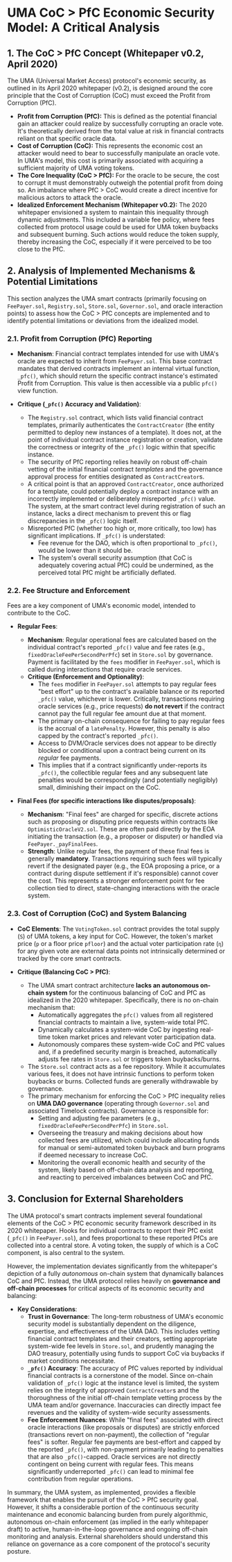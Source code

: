 # UMA CoC > PfC Economic Security Model: A Critical Analysis

## 1. The CoC > PfC Concept (Whitepaper v0.2, April 2020)

The UMA (Universal Market Access) protocol's economic security, as outlined in its April 2020 whitepaper (v0.2), is designed around the core principle that the Cost of Corruption (CoC) must exceed the Profit from Corruption (PfC).

-   **Profit from Corruption (PfC):** This is defined as the potential financial gain an attacker could realize by successfully corrupting an oracle vote. It's theoretically derived from the total value at risk in financial contracts reliant on that specific oracle data.
-   **Cost of Corruption (CoC):** This represents the economic cost an attacker would need to bear to successfully manipulate an oracle vote. In UMA's model, this cost is primarily associated with acquiring a sufficient majority of UMA voting tokens.
-   **The Core Inequality (CoC > PfC):** For the oracle to be secure, the cost to corrupt it must demonstrably outweigh the potential profit from doing so. An imbalance where PfC > CoC would create a direct incentive for malicious actors to attack the oracle.
-   **Idealized Enforcement Mechanism (Whitepaper v0.2):** The 2020 whitepaper envisioned a system to maintain this inequality through dynamic adjustments. This included a variable fee policy, where fees collected from protocol usage could be used for UMA token buybacks and subsequent burning. Such actions would reduce the token supply, thereby increasing the CoC, especially if it were perceived to be too close to the PfC.

## 2. Analysis of Implemented Mechanisms & Potential Limitations

This section analyzes the UMA smart contracts (primarily focusing on `FeePayer.sol`, `Registry.sol`, `Store.sol`, `Governor.sol`, and oracle interaction points) to assess how the CoC > PfC concepts are implemented and to identify potential limitations or deviations from the idealized model.

### 2.1. Profit from Corruption (PfC) Reporting

-   **Mechanism**: Financial contract templates intended for use with UMA's oracle are expected to inherit from `FeePayer.sol`. This base contract mandates that derived contracts implement an internal virtual function, `_pfc()`, which should return the specific contract instance's estimated Profit from Corruption. This value is then accessible via a public `pfc()` view function.

-   **Critique (`_pfc()` Accuracy and Validation)**:
    -   The `Registry.sol` contract, which lists valid financial contract templates, primarily authenticates the `ContractCreator` (the entity permitted to deploy new instances of a template). It does not, at the point of individual contract instance registration or creation, validate the correctness or integrity of the `_pfc()` logic within that specific instance.
    -   The security of PfC reporting relies heavily on robust off-chain vetting of the initial financial contract *templates* and the governance approval process for entities designated as `ContractCreator`s.
    -   A critical point is that an approved `ContractCreator`, once authorized for a template, could potentially deploy a contract instance with an incorrectly implemented or deliberately misreported `_pfc()` value. The system, at the smart contract level during registration of such an instance, lacks a direct mechanism to prevent this or flag discrepancies in the `_pfc()` logic itself.
    -   Misreported PfC (whether too high or, more critically, too low) has significant implications. If `_pfc()` is understated:
        -   Fee revenue for the DAO, which is often proportional to `_pfc()`, would be lower than it should be.
        -   The system's overall security assumption (that CoC is adequately covering actual PfC) could be undermined, as the perceived total PfC might be artificially deflated.

### 2.2. Fee Structure and Enforcement

Fees are a key component of UMA's economic model, intended to contribute to the CoC.

-   **Regular Fees**:
    -   **Mechanism**: Regular operational fees are calculated based on the individual contract's reported `_pfc()` value and fee rates (e.g., `fixedOracleFeePerSecondPerPfc`) set in `Store.sol` by governance. Payment is facilitated by the `fees` modifier in `FeePayer.sol`, which is called during interactions that require oracle services.
    -   **Critique (Enforcement and Optionality)**:
        -   The `fees` modifier in `FeePayer.sol` attempts to pay regular fees "best effort" up to the contract's available balance or its reported `_pfc()` value, whichever is lower. Critically, transactions requiring oracle services (e.g., price requests) **do not revert** if the contract cannot pay the full regular fee amount due at that moment.
        -   The primary on-chain consequence for failing to pay regular fees is the accrual of a `latePenalty`. However, this penalty is also capped by the contract's reported `_pfc()`.
        -   Access to DVM/Oracle services does not appear to be directly blocked or conditional upon a contract being current on its *regular* fee payments.
        -   This implies that if a contract significantly under-reports its `_pfc()`, the collectible regular fees and any subsequent late penalties would be correspondingly (and potentially negligibly) small, diminishing their impact on the CoC.

-   **Final Fees (for specific interactions like disputes/proposals)**:
    -   **Mechanism**: "Final fees" are charged for specific, discrete actions such as proposing or disputing price requests within contracts like `OptimisticOracleV2.sol`. These are often paid directly by the EOA initiating the transaction (e.g., a proposer or disputer) or handled via `FeePayer._payFinalFees`.
    -   **Strength**: Unlike regular fees, the payment of these final fees is generally **mandatory**. Transactions requiring such fees will typically revert if the designated payer (e.g., the EOA proposing a price, or a contract during dispute settlement if it's responsible) cannot cover the cost. This represents a stronger enforcement point for fee collection tied to direct, state-changing interactions with the oracle system.

### 2.3. Cost of Corruption (CoC) and System Balancing

-   **CoC Elements**: The `VotingToken.sol` contract provides the total supply (`S`) of UMA tokens, a key input for CoC. However, the token's market price (`p` or a floor price `pfloor`) and the actual voter participation rate (`η`) for any given vote are external data points not intrinsically determined or tracked by the core smart contracts.

-   **Critique (Balancing CoC > PfC)**:
    -   The UMA smart contract architecture **lacks an autonomous on-chain system** for the continuous balancing of CoC and PfC as idealized in the 2020 whitepaper. Specifically, there is no on-chain mechanism that:
        -   Automatically aggregates the `pfc()` values from all registered financial contracts to maintain a live, system-wide total PfC.
        -   Dynamically calculates a system-wide CoC by ingesting real-time token market prices and relevant voter participation data.
        -   Autonomously compares these system-wide CoC and PfC values and, if a predefined security margin is breached, automatically adjusts fee rates in `Store.sol` or triggers token buybacks/burns.
    -   The `Store.sol` contract acts as a fee repository. While it accumulates various fees, it does not have intrinsic functions to perform token buybacks or burns. Collected funds are generally withdrawable by governance.
    -   The primary mechanism for enforcing the CoC > PfC inequality relies on **UMA DAO governance** (operating through `Governor.sol` and associated Timelock contracts). Governance is responsible for:
        -   Setting and adjusting fee parameters (e.g., `fixedOracleFeePerSecondPerPfc`) in `Store.sol`.
        -   Overseeing the treasury and making decisions about how collected fees are utilized, which could include allocating funds for manual or semi-automated token buyback and burn programs if deemed necessary to increase CoC.
        -   Monitoring the overall economic health and security of the system, likely based on off-chain data analysis and reporting, and reacting to perceived imbalances between CoC and PfC.

## 3. Conclusion for External Shareholders

The UMA protocol's smart contracts implement several foundational elements of the CoC > PfC economic security framework described in its 2020 whitepaper. Hooks for individual contracts to report their PfC exist (`_pfc()` in `FeePayer.sol`), and fees proportional to these reported PfCs are collected into a central store. A voting token, the supply of which is a CoC component, is also central to the system.

However, the implementation deviates significantly from the whitepaper's depiction of a fully *autonomous* on-chain system that dynamically balances CoC and PfC. Instead, the UMA protocol relies heavily on **governance and off-chain processes** for critical aspects of its economic security and balancing:

-   **Key Considerations**:
    -   **Trust in Governance**: The long-term robustness of UMA's economic security model is substantially dependent on the diligence, expertise, and effectiveness of the UMA DAO. This includes vetting financial contract templates and their creators, setting appropriate system-wide fee levels in `Store.sol`, and prudently managing the DAO treasury, potentially using funds to support CoC via buybacks if market conditions necessitate.
    -   **`_pfc()` Accuracy**: The accuracy of PfC values reported by individual financial contracts is a cornerstone of the model. Since on-chain validation of `_pfc()` logic at the instance level is limited, the system relies on the integrity of approved `ContractCreator`s and the thoroughness of the initial off-chain template vetting process by the UMA team and/or governance. Inaccuracies can directly impact fee revenues and the validity of system-wide security assessments.
    -   **Fee Enforcement Nuances**: While "final fees" associated with direct oracle interactions (like proposals or disputes) are strictly enforced (transactions revert on non-payment), the collection of "regular fees" is softer. Regular fee payments are best-effort and capped by the reported `_pfc()`, with non-payment primarily leading to penalties that are also `_pfc()`-capped. Oracle services are not directly contingent on being current with regular fees. This means significantly underreported `_pfc()` can lead to minimal fee contribution from regular operations.

In summary, the UMA system, as implemented, provides a flexible framework that enables the pursuit of the CoC > PfC security goal. However, it shifts a considerable portion of the continuous security maintenance and economic balancing burden from purely algorithmic, autonomous on-chain enforcement (as implied in the early whitepaper draft) to active, human-in-the-loop governance and ongoing off-chain monitoring and analysis. External shareholders should understand this reliance on governance as a core component of the protocol's security posture.
